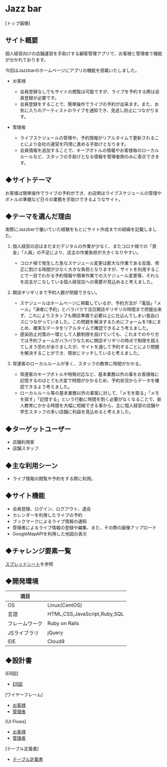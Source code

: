 # Jazz bar

[トップ画像]

## サイト概要

個人経営向けの店舗運営を手助けする顧客管理アプリで、お客様と管理者で機能が分かれております。

今回はJazzbarのホームページにアプリの機能を搭載いたしました。

- お客様
  - 会員登録なしでもサイトの閲覧は可能ですが、ライブを予約する際は会員登録が必要です。
  - 会員登録をすることで、簡単操作でライブの予約が出来ます。また、お気に入りのアーティストのライブを通知でき、見逃し防止につながります。

- 管理者
  - ライブスケジュールの管理や、予約情報がリアルタイムで更新されることにより会社の運営を円滑に進める手助けとなります。
  - 会員情報を追加することで、キープボトルの情報やお客様毎のローカルルールなど、スタッフの手助けとなる情報を管理者側のみに表示できます。

## ◆サイトテーマ

お客様は簡単操作でライブの予約ができ、お店側はライブスケジュールの管理やボトルの準備など日々の業務を手助けできるようなサイト。

## ◆テーマを選んだ理由
実際にJazzberで働いていた経験をもとにサイト作成までの経緯を記載しました。

1. 個人経営の店はまだまだデジタルの作業が少なく、またコロナ禍での「資金」「人員」の不足により、店主の作業負担が大きくなりやすい。
   - コロナ禍で発生した急なスケジュール変更は膨大な作業である反面、修正に割ける時間が少なく大きな負担となりますが、サイトを利用することで一目でわかる予約情報や簡単作業でのスケジュール変更等、それらを店主がこなしている個人経営店への需要が見込めると考えました。

2. 開店ギリギリまで予約人数が把握できない。
   - スケジュールはホームページに掲載しているが、予約方法が「電話」「メール」「演者に予約」とバラバラで当日開店ギリギリの時間まで把握出来ず、これによりスタッフも開店準備で必要以上に仕込んでしまい食品ロスにつながっていました。この問題を解決するためにフォームを1本にまとめ、確実なデータをリアルタイムで確認できるよう考えました。
   - 感染防止対策の一環として人数制限を設けていても、これまでのやり方では予約フォームがバラバラなために開店ギリギリの時点で制限を超えてしまう恐れがありましたが、サイトを通して予約することにより問題を解決することができ、現状にマッチしていると考えました。

3. 常連客のローカルルールが多く、スタッフの教育に時間がかかる。
   - 常連客のキープボトルや特殊対応など、基本業務以外の事をお客様毎に記憶するのはとても大変で時間がかかるため、予約状況からデータを確認できるよう考えました。
   - ローカルルール等の基本業務以外の事案に対して、「メモを取る」「メモを探す」「記憶する」という行動に時間を割く必要がなくなることで、新人教育にかかる時間を大幅に短縮できる事から、主に個人経営の店舗や学生スタッフの多い店舗に利益を見込めると考えました。

## ◆ターゲットユーザー
- 店舗利用客
- 店舗スタッフ

## ◆主な利用シーン
- ライブ情報の閲覧や予約をする際に利用。

## ◆サイト機能
- 会員登録、ログイン、ログアウト、退会
- カレンダーを利用したライブの予約
- ブックマークによるライブ情報の通知
- 管理者によるライブ情報の登録や編集、また、その際の画像アップロード
- GoogleMapAPIを利用した地図の表示

## ◆チャレンジ要素一覧
[スプレッドシート](https://docs.google.com/spreadsheets/d/10Xcx2OOYlx3PShIxTSquwoSX58AI9NqD6eNgOb8Zwlg/edit?usp=sharing)を参照

## ◆開発環境

|項目||
|--------|--------|
|OS|Linux(CentOS)|
|言語|HTML,CSS,JavaScript,Ruby,SQL|
|フレームワーク|	Ruby on Rails|
|JSライブラリ|jQuery|
|IDE|Cloud9|

## ◆設計書
[ER図]
- [ER図](https://drive.google.com/file/d/1xjoJHQ8s5tgPU0MTkHOOHNlgqibs-cH8/view?usp=sharing)

[ワイヤーフレーム]
- [お客様](https://docs.google.com/presentation/d/1Kw2A54tqzVC_ZIdJe6DPVRS3vQdmN80ye86FHXMYfYU/edit?usp=sharing)
- [管理者](https://docs.google.com/presentation/d/1Q98HWh32wmEJxO4U7VVWwuXlGiDUMdFWa92n4Lkz9XY/edit?usp=sharing)

[UI Flows]
- [お客様](https://drive.google.com/file/d/1otHrh3OLBiVh-rWILHFNw2YfaRxGxghW/view?usp=sharing)
- [管理者](https://drive.google.com/file/d/1yevyYfJBSnXhA_KUGSgDlBXHPr2pbRCX/view?usp=sharing)

[テーブル定義書]
- [テーブル定義書](https://docs.google.com/spreadsheets/d/1xsUDqO8UQfIhMPzysnygPwqNdFcylhWj/edit?usp=sharing&ouid=111403873293455366627&rtpof=true&sd=true)
